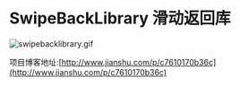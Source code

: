 # SwipeBackLibrary 滑动返回库

![swipebacklibrary.gif](gif/swipebacklibrary.gif)

项目博客地址:[http://www.jianshu.com/p/c7610170b36c](http://www.jianshu.com/p/c7610170b36c)